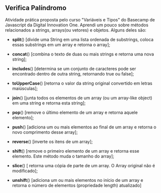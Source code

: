 ## Verifica Palíndromo

Atividade prática proposta pelo curso "Variáveis e Tipos" do Basecamp de Javascript da Digital Innovation One. Aprendi um pouco sobre métodos relacionados a strings, arrays(ou vetores) e objetos. Alguns deles são:

- **split**() [divide uma String em uma lista ordenada de substrings, coloca essas substrings em um array e retorna o array];

- **concat**() [combina o texto de duas ou mais strings e retorna uma nova string];

- **includes**() [determina se um conjunto de caracteres pode ser encontrado dentro de outra string, retornando true ou false];

- **toUpperCase**() [retorna o valor da string original convertido em letras maiúsculas];

- **join**() [junta todos os elementos de um array (ou um array-like object) em uma string e retorna esta string];

- **pop**() [remove o último elemento de um array e retorna aquele elemento];

- **push**() [adiciona um ou mais elementos ao final de um array e retorna o novo comprimento desse array];

- **reverse**() [inverte os itens de um array];

- **shift**() [remove o primeiro elemento de um array e retorna esse elemento. Este método muda o tamanho do array];

- **slice**() [ retorna uma cópia de parte de um array. O Array original não é modificado];

- **unshift**() [adiciona um ou mais elementos no início de um array e retorna o número de elementos (propriedade length) atualizado] 
